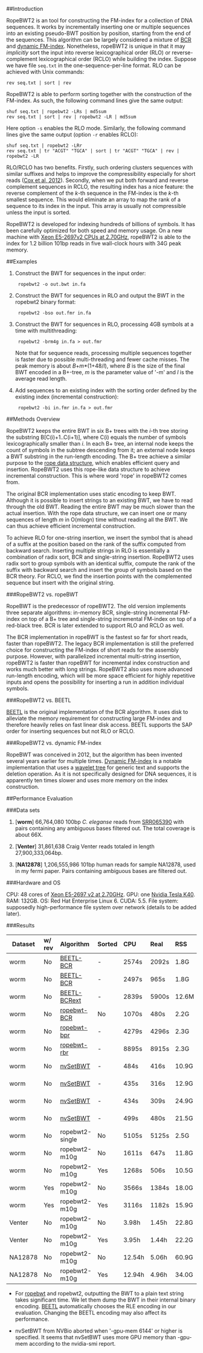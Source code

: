 ##Introduction

RopeBWT2 is an tool for constructing the FM-index for a collection of DNA
sequences. It works by incrementally inserting one or multiple sequences into an
existing pseudo-BWT position by position, starting from the end of the
sequences. This algorithm can be largely considered a mixture of [BCR][2] and
[dynamic FM-index][3]. Nonetheless, ropeBWT2 is unique in that it may
*implicitly* sort the input into reverse lexicographical order (RLO) or
reverse-complement lexicographical order (RCLO) while building the index.
Suppose we have file `seq.txt` in the one-sequence-per-line format. RLO can be
achieved with Unix commands:

    rev seq.txt | sort | rev

RopeBWT2 is able to perform sorting together with the construction of the
FM-index. As such, the following command lines give the same output:

    shuf seq.txt | ropebwt2 -LRs | md5sum
	rev seq.txt | sort | rev | ropebwt2 -LR | md5sum

Here option `-s` enables the RLO mode. Similarly, the following command lines
give the same output (option `-r` enables RCLO):

    shuf seq.txt | ropebwt2 -LRr
	rev seq.txt | tr "ACGT" "TGCA" | sort | tr "ACGT" "TGCA" | rev | ropebwt2 -LR

RLO/RCLO has two benefits. Firstly, such ordering clusters sequences with
similar suffixes and helps to improve the compressibility especially for short
reads ([Cox et al, 2012][4]). Secondly, when we put both forward and reverse
complement sequences in RCLO, the resulting index has a nice feature: the
reverse complement of the *k*-th sequence in the FM-index is the *k*-th
smallest sequence. This would eliminate an array to map the rank of a sequence
to its index in the input. This array is usually not compressible unless the
input is sorted.

RopeBWT2 is developed for indexing hundreds of billions of symbols. It has been
carefully optimized for both speed and memory usage. On a new machine with [Xeon
E5-2697v2 CPUs at 2.70GHz][cpu], ropeBWT2 is able to the index for 1.2 billion
101bp reads in five wall-clock hours with 34G peak memory.


##Examples

1. Construct the BWT for sequences in the input order:

        ropebwt2 -o out.bwt in.fa

2. Construct the BWT for sequences in RLO and output the BWT in the ropebwt2
   binary format:

        ropebwt2 -bso out.fmr in.fa

3. Construct the BWT for sequences in RLO, processing 4GB symbols at a time
   with multithreading:

        ropebwt2 -brm4g in.fa > out.fmr

   Note that for sequence reads, processing multiple sequences together is
   faster due to possible multi-threading and fewer cache misses. The peak
   memory is about *B*+*m*\*(1+48/*l*), where *B* is the size of the final BWT
   encoded in a B+-tree, *m* is the parameter value of '-m' and *l* is the
   average read length.

4. Add sequences to an existing index with the sorting order defined by the
   existing index (incremental construction):

        ropebwt2 -bi in.fmr in.fa > out.fmr


##Methods Overview

RopeBWT2 keeps the entire BWT in six B+ trees with the *i*-th tree storing the
substring B[C(i)+1..C(i+1)], where C(i) equals the number of
symbols lexicographically smaller than *i*. In each B+ tree, an internal node
keeps the count of symbols in the subtree descending from it; an external node
keeps a BWT substring in the run-length encoding. The B+ tree achieve a similar
purpose to the [rope data structure][7], which enables efficient query and
insertion. RopeBWT2 uses this rope-like data structure to achieve incremental
construction. This is where word 'rope' in ropeBWT2 comes from.

The original BCR implementation uses static encoding to keep BWT. Although it is
possible to insert strings to an existing BWT, we have to read through the old
BWT. Reading the entire BWT may be much slower than the actual insertion. With
the rope data structure, we can insert one or many sequences of length *m* in
O(mlogn) time without reading all the BWT. We can thus achieve efficient
incremental construction.

To achieve RLO for one-string insertion, we insert the symbol that is ahead of
a suffix at the position based on the rank of the suffix computed from backward
search. Inserting multiple strings in RLO is essentially a combination of radix
sort, BCR and single-string insertion. RopeBWT2 uses radix sort to group
symbols with an identical suffix, compute the rank of the suffix with backward
search and insert the group of symbols based on the BCR theory. For RCLO, we
find the insertion points with the complemented sequence but insert with the
original string.


###RopeBWT2 vs. ropeBWT

RopeBWT is the predecessor of ropeBWT2. The old version implements three
separate algorithms: in-memory BCR, single-string incremental FM-index on top
of a B+ tree and single-string incremental FM-index on top of a red-black tree.
BCR is later extended to support RLO and RCLO as well.

The BCR implementation in ropeBWT is the fastest so far for short reads, faster
than ropeBWT2. The legacy BCR implementation is still the preferred choice for
constructing the FM-index of short reads for the assembly purpose. However,
with parallelized incremental multi-string insertion, ropeBWT2 is faster than
ropeBWT for incremental index construction and works much better with long
strings. RopeBWT2 also uses more advanced run-length encoding, which will be
more space efficient for highly repetitive inputs and opens the possibility for
inserting a run in addition individual symbols.

###RopeBWT2 vs. BEETL

[BEETL][5] is the original implementation of the BCR algorithm. It uses disk to
alleviate the memory requirement for constructing large FM-index and therefore
heavily relies on fast linear disk access. BEETL supports the SAP order for
inserting sequences but not RLO or RCLO.

###RopeBWT2 vs. dynamic FM-index

RopeBWT was conceived in 2012, but the algorithm has been invented several
years earlier for multiple times. [Dynamic FM-index][3] is a notable
implementation that uses a [wavelet tree][6] for generic text and supports the
deletion operation. As it is not specifically designed for DNA sequences, it is
apparently ten times slower and uses more memory on the index construction.



##Performance Evaluation

###Data sets

1. [**worm**] 66,764,080 100bp *C. eleganse* reads from [SRR065390][ce] with pairs
   containing any ambiguous bases filtered out. The total coverage is about 66X.

2. [**Venter**] 31,861,638 Craig Venter reads totaled in length 27,900,333,064bp.

3. [**NA12878**] 1,206,555,986 101bp human reads for sample NA12878, used in my fermi paper.
   Pairs containing ambiguous bases are filtered out.

###Hardware and OS

CPU: 48 cores of [Xeon E5-2697 v2 at 2.70GHz][cpu]. GPU: one [Nvidia Tesla
K40][gpu]. RAM: 132GB. OS: Red Hat Enterprise Linux 6. CUDA: 5.5. File system:
supposedly high-performance file system over network (details to be added
later).

###Results

|Dataset|w/ rev|Algorithm        |Sorted|CPU   |Real  |RSS  |Comment|
|-------|:-----|:----------------|:-----|:-----|:-----|:----|:------|
|worm   |No    |[BEETL-BCR][bcr] |-     |2574s |2092s |1.8G |network disk|
|worm   |No    |[BEETL-BCR][bcr] |-     |2497s |965s  |1.8G |RAM disk|
|worm   |No    |[BEETL-BCRext][bcr]|-   |2839s |5900s |12.6M|network disk|
|worm   |No    |[ropebwt-BCR][rb]|No    |1070s |480s  |2.2G |-bORtf -abcr|
|worm   |No    |[ropebwt-bpr][rb]|-     |4279s |4296s |2.3G |-bOR|
|worm   |No    |[ropebwt-rbr][rb]|-     |8895s |8915s |2.3G |-bOR -arbr|
|worm   |No    |[nvSetBWT][nvb]  |-     |484s  |416s  |10.9G|mem: 2g/4g|
|worm   |No    |[nvSetBWT][nvb]  |-     |435s  |316s  |12.9G|mem: 4g/4g|
|worm   |No    |[nvSetBWT][nvb]  |-     |434s  |309s  |24.9G|mem: 16g/4g|
|worm   |No    |[nvSetBWT][nvb]  |-     |499s  |480s  |21.5G|mem: 16g/2g|
|worm   |No    |ropebwt2-single  |No    |5105s |5125s |2.5G |-bR|
|worm   |No    |ropebwt2-m10g    |No    |1611s |647s  |11.8G|-bRm10g|
|worm   |No    |ropebwt2-m10g    |Yes   |1268s |506s  |10.5G|-brRm10g|
|worm   |Yes   |ropebwt2-m10g    |No    |3566s |1384s |18.0G|-bm10g|
|worm   |Yes   |ropebwt2-m10g    |Yes   |3116s |1182s |15.9G|-brm10g|
|Venter |No    |ropebwt2-m10g    |No    |3.98h |1.45h |22.8G|-bRm10g|
|Venter |No    |ropebwt2-m10g    |Yes   |3.95h |1.44h |22.2G|-brRm10g|
|NA12878|No    |ropebwt2-m10g    |No    |12.54h|5.06h |60.9G|-bRm10g|
|NA12878|No    |ropebwt2-m10g    |Yes   |12.94h|4.96h |34.0G|-brRm10g|

* For [ropebwt][rb] and ropebwt2, outputting the BWT to a plain text string
  takes significant time. We let them dump the BWT in their internal binary
  encoding. [BEETL][bcr] automatically chooses the RLE encoding in our
  evaluation. Changing the BEETL encoding may also affect its performance.

* nvSetBWT from NVBio aborted when '-gpu-mem 6144' or higher is specified. It
  seems that nvSetBWT uses more GPU memory than -gpu-mem according to the
  nvidia-smi report.

[1]: https://github.com/lh3/ropebwt
[2]: http://dx.doi.org/10.1007/978-3-642-21458-5_20
[3]: http://dfmi.sourceforge.net/
[4]: https://www.ncbi.nlm.nih.gov/pubmed/22556365
[5]: https://github.com/BEETL/BEETL
[6]: https://en.wikipedia.org/wiki/Wavelet_Tree
[7]: https://en.wikipedia.org/wiki/Rope_%28data_structure%29

[ce]: http://www.ncbi.nlm.nih.gov/sra/?term=SRR065390
[cpu]: http://ark.intel.com/products/75283/Intel-Xeon-Processor-E5-2697-v2-30M-Cache-2_70-GHz
[gpu]: http://www.nvidia.com/object/tesla-servers.html
[bcr]: https://github.com/BEETL/BEETL
[rb]: https://github.com/lh3/ropebwt
[sga]: https://github.com/jts/sga
[nvb]: https://github.com/NVlabs/nvbio
